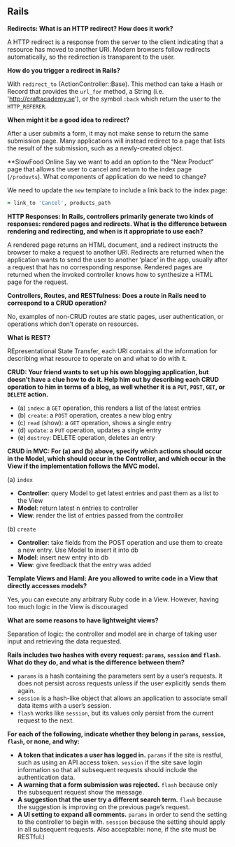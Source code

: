 ## Rails 

**Redirects: What is an HTTP redirect? How does it work?**

A HTTP redirect is a response from the server to the client indicating that a resource has moved to another URI. Modern browsers follow redirects automatically, so the redirection is transparent to the user.

**How do you trigger a redirect in Rails?**

With `redirect_to` (ActionController::Base). This method can take a Hash or Record that provides the `url_for` method, a String (i.e. 'http://craftacademy.se'), or the symbol `:back` which return the user to the `HTTP_REFERER`.

**When might it be a good idea to redirect?**

After a user submits a form, it may not make sense to return the same submission page. Many applications will instead redirect to a page that lists the result of the submission, such as a newly-created object.

**SlowFood Online Say we want to add an option to the “New Product” page that allows the user to cancel and return to the index page (`/produvts`). What components of application do we need to change?

We need to update the `new` template to include a link back to the index page:
```ruby
= link_to 'Cancel', products_path
```

**HTTP Responses: In Rails, controllers primarily generate two kinds of responses: rendered pages and redirects. What is the difference between rendering and redirecting, and when is it appropriate to use each?**

A rendered page returns an HTML document, and a redirect instructs the browser to make a request to another URI. Redirects are returned when the application wants to send the user to another ‘place’ in the app, usually after a request that has no corresponding response. Rendered pages are returned when the invoked controller knows how to synthesize a HTML page for the request.


**Controllers, Routes, and RESTfulness: Does a route in Rails need to correspond to a CRUD operation?**

No, examples of non-CRUD routes are static pages, user authentication, or operations which don’t operate on resources.

**What is REST?**

REpresentational State Transfer, each URI contains all the information for describing what resource to operate on and what to do with it.

**CRUD: Your friend wants to set up his own blogging application, but doesn’t have a clue how to do it. Help him out by describing each CRUD operation to him in terms of a blog, as well whether it is a `PUT`, `POST`, `GET`, or `DELETE` action.**

- (a) `index`: a `GET` operation, this renders a list of the latest entries
- (b) `create`: a `POST` operation, creates a new blog entry
- (c) `read` (show): a `GET` operation, shows a single entry
- (d) `update`: a `PUT` operation, updates a single entry
- (e) `destroy`: DELETE operation, deletes an entry


**CRUD in MVC: For (a) and (b) above, specify which actions should occur in the Model, which should occur in the Controller, and which occur in the View if the implementation follows the MVC model.**

(a) `index`
- **Controller**: query Model to get latest entries and past them as a list to the View
- **Model**: return latest n entries to controller
- **View**: render the list of entries passed from the controller

(b) `create`
- **Controller**: take fields from the POST operation and use them to create a new entry. Use Model to insert it into db
- **Model**: insert new entry into db
- **View**: give feedback that the entry was added


**Template Views and Haml: Are you allowed to write code in a View that directly accesses models?**

Yes, you can execute any arbitrary Ruby code in a View. However, having too much logic in the View is discouraged

**What are some reasons to have lightweight views?**

Separation of logic: the controller and model are in charge of taking user input and retrieving the data requested.

**Rails includes two hashes with every request: `params`, `session` and `flash`. What do they do, and what is the difference between them?**

* `params` is a hash containing the parameters sent by a user’s requests. It does not persist across requests unless if the user explicitly sends them again.
* `session` is a hash-like object that allows an application to associate small data items with a user’s session.
* `flash` works like `session`, but its values only persist from the current request to the next.

**For each of the following, indicate whether they belong in `params`, `session`, `flash`, or none, and why:**

* **A token that indicates a user has logged in.** 
  `params` if the site is restful, such as using an API access token. `session` if the site save login information so that all subsequent requests should include the authentication data.
* **A warning that a form submission was rejected.** 
  `flash` because only the subsequent request show the message.
* **A suggestion that the user try a different search term.** 
  `flash` because the suggestion is improving on the previous page’s request.
* **A UI setting to expand all comments.** 
  `params` in order to send the setting to the controller to begin with. `session` because the setting should apply in all subsequent requests. Also acceptable: none, if the site must be RESTful.)
